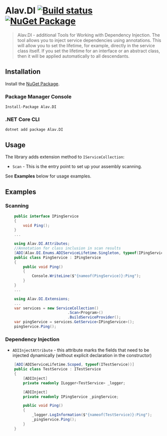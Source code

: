 ﻿# Alav.DI [![Build status](https://ci.appveyor.com/api/projects/status/vamv8y7w2lyu7wc3?svg=true)](https://ci.appveyor.com/project/GebekovAS/alav-di) [![NuGet Package](https://img.shields.io/nuget/v/Alav.DI.svg?v=1.0.5)](https://www.nuget.org/packages/Alav.DI)

> Alav.DI - additional Tools for Working with Dependency Injection. The tool allows you to inject service dependencies using annotations. This will allow you to set the lifetime, for example, directly in the service class itself. If you set the lifetime for an interface or an abstract class, then it will be applied automatically to all descendants.

## Installation

Install the [NuGet Package](https://www.nuget.org/packages/Alav.DI).

### Package Manager Console

```
Install-Package Alav.DI
```

### .NET Core CLI

```
dotnet add package Alav.DI
```

## Usage

The library adds extension method to `IServiceCollection`:

* `Scan` - This is the entry point to set up your assembly scanning.

See **Examples** below for usage examples.

## Examples

### Scanning

```csharp
    public interface IPingService
    {
        void Ping();
    }
    ...

    using Alav.DI.Attributes;
    //Annotation for class inclusion in scan results
    [ADI(Alav.DI.Enums.ADIServiceLifetime.Singleton, typeof(IPingService), typeof(PingService))]
    public class PingService : IPingService
    {
        public void Ping()
        {
            Console.WriteLine($"{nameof(PingService)}:Ping");
        }
    }
    ...

    using Alav.DI.Extensions;
    ...
    var services = new ServiceCollection()
                            .Scan<Program>()
                            .BuildServiceProvider();
    var pingService = services.GetService<IPingService>();
    pingService.Ping();
```

### Dependency Injection
* `ADIInjectAttribute` - this attribute marks the fields that need to be injected dynamically (without explicit declaration in the constructor)

```csharp
    [ADI(ADIServiceLifetime.Scoped, typeof(ITestService))]
    public class TestService : ITestService
    {
        [ADIInject]
        private readonly ILogger<TestService> _logger;

        [ADIInject]
        private readonly IPingService _pingService;

        public void Ping()
        {
            _logger.LogInformation($"{nameof(TestService)}:Ping");
            _pingService.Ping();
        }
    }
```
